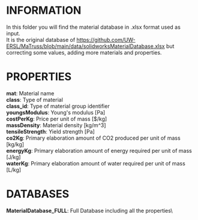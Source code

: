 # INFORMATION
In this folder you will find the material database in .xlsx format used as input.\
It is the original database of https://github.com/UW-ERSL/MaTruss/blob/main/data/solidworksMaterialDatabase.xlsx but correcting some values, adding more materials and properties.

# PROPERTIES
**mat**: Material name\
**class**: Type of material\
**class_id**: Type of material group identifier\
**youngsModulus**: Young's modulus [Pa]\
**costPerKg**: Price per unit of mass [$/kg]\
**massDensity**: Material density [kg/m^3]\
**tensileStrength**: Yield strength [Pa]\
**co2Kg**: Primary elaboration amount of CO2 produced per unit of mass [kg/kg]\
**energyKg**: Primary elaboration amount of energy required per unit of mass [J/kg]\
**waterKg**: Primary elaboration amount of water required per unit of mass [L/kg]

# DATABASES
**MaterialDatabase_FULL**: Full Database including all the properties\

